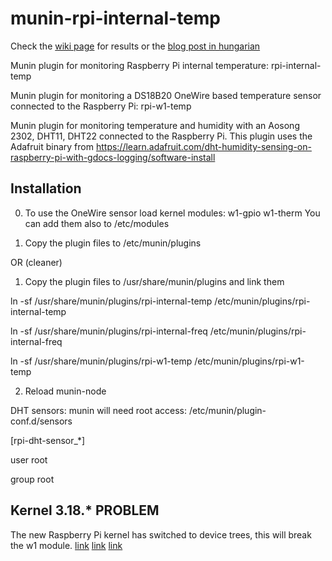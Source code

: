 munin-rpi-internal-temp
=======================

Check the [wiki page](https://github.com/gajdipajti/munin-rpi-temp/wiki) for results or the [blog post in hungarian](http://logout.hu/cikk/homerseklet_mero_pi/teljes.html)

Munin plugin for monitoring Raspberry Pi internal temperature: rpi-internal-temp

Munin plugin for monitoring a DS18B20 OneWire based temperature sensor connected to the Raspberry Pi: rpi-w1-temp

Munin plugin for monitoring temperature and humidity with an Aosong 2302, DHT11, DHT22 connected to the Raspberry Pi. This plugin uses the Adafruit binary from https://learn.adafruit.com/dht-humidity-sensing-on-raspberry-pi-with-gdocs-logging/software-install

Installation
------------

0. To use the OneWire sensor load kernel modules: w1-gpio w1-therm
You can add them also to /etc/modules

1. Copy the plugin files to /etc/munin/plugins

OR (cleaner)

1. Copy the plugin files to /usr/share/munin/plugins and link them

ln -sf /usr/share/munin/plugins/rpi-internal-temp /etc/munin/plugins/rpi-internal-temp

ln -sf /usr/share/munin/plugins/rpi-internal-freq /etc/munin/plugins/rpi-internal-freq

ln -sf /usr/share/munin/plugins/rpi-w1-temp /etc/munin/plugins/rpi-w1-temp

2. Reload munin-node

DHT sensors: munin will need root access: /etc/munin/plugin-conf.d/sensors

[rpi-dht-sensor_*]

user root

group root

Kernel 3.18.* PROBLEM
---------------------

The new Raspberry Pi kernel has switched to device trees, this will break the w1 module.
[link](http://www.raspberrypi.org/forums/viewtopic.php?p=675658#p675658)
[link](http://raspberrypi.stackexchange.com/questions/27073/firmware-3-18-x-breaks-i2c-spi-audio-lirc-1-wire-e-g-dev-i2c-1-no-such-f)
[link](https://github.com/raspberrypi/firmware/issues/348)

